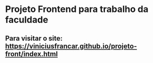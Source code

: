 # Projeto Frontend para trabalho da faculdade
## Para visitar o site: https://viniciusfrancar.github.io/projeto-front/index.html
